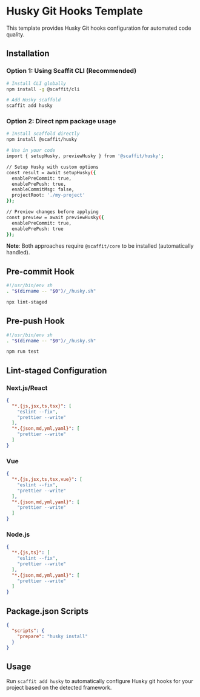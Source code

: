 # Husky Git Hooks Template

This template provides Husky Git hooks configuration for automated code quality.

## Installation

### Option 1: Using Scaffit CLI (Recommended)
```bash
# Install CLI globally
npm install -g @scaffit/cli

# Add Husky scaffold
scaffit add husky
```

### Option 2: Direct npm package usage
```bash
# Install scaffold directly
npm install @scaffit/husky

# Use in your code
import { setupHusky, previewHusky } from '@scaffit/husky';

// Setup Husky with custom options
const result = await setupHusky({
  enablePreCommit: true,
  enablePrePush: true,
  enableCommitMsg: false,
  projectRoot: './my-project'
});

// Preview changes before applying
const preview = await previewHusky({
  enablePreCommit: true,
  enablePrePush: true
});
```

**Note**: Both approaches require `@scaffit/core` to be installed (automatically handled).

## Pre-commit Hook

```bash
#!/usr/bin/env sh
. "$(dirname -- "$0")/_/husky.sh"

npx lint-staged
```

## Pre-push Hook

```bash
#!/usr/bin/env sh
. "$(dirname -- "$0")/_/husky.sh"

npm run test
```

## Lint-staged Configuration

### Next.js/React
```json
{
  "*.{js,jsx,ts,tsx}": [
    "eslint --fix",
    "prettier --write"
  ],
  "*.{json,md,yml,yaml}": [
    "prettier --write"
  ]
}
```

### Vue
```json
{
  "*.{js,jsx,ts,tsx,vue}": [
    "eslint --fix",
    "prettier --write"
  ],
  "*.{json,md,yml,yaml}": [
    "prettier --write"
  ]
}
```

### Node.js
```json
{
  "*.{js,ts}": [
    "eslint --fix",
    "prettier --write"
  ],
  "*.{json,md,yml,yaml}": [
    "prettier --write"
  ]
}
```

## Package.json Scripts

```json
{
  "scripts": {
    "prepare": "husky install"
  }
}
```

## Usage

Run `scaffit add husky` to automatically configure Husky git hooks for your project based on the detected framework.
